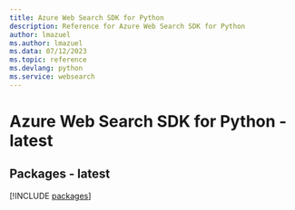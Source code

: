 ```yaml
---
title: Azure Web Search SDK for Python
description: Reference for Azure Web Search SDK for Python
author: lmazuel
ms.author: lmazuel
ms.data: 07/12/2023
ms.topic: reference
ms.devlang: python
ms.service: websearch
---
```

# Azure Web Search SDK for Python - latest
## Packages - latest
[!INCLUDE [packages](web-search-index.md)]